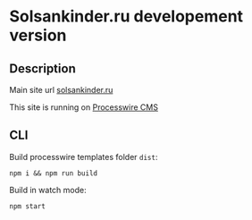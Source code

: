 # Solsankinder.ru developement version

## Description

Main site url [solsankinder.ru](https://solsankinder.ru)

This site is running on [Processwire CMS](https://processwire.com/)

## CLI

Build processwire templates folder `dist`:

```
npm i && npm run build
```

Build in watch mode:

```
npm start
```
